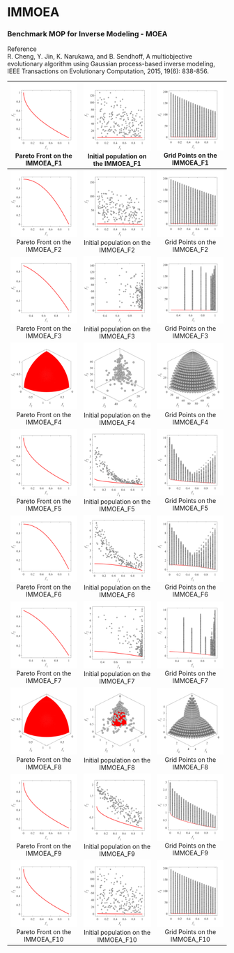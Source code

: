 # IMMOEA
### Benchmark MOP for Inverse Modeling - MOEA  
Reference  
R. Cheng, Y. Jin, K. Narukawa, and B. Sendhoff, A multiobjective
evolutionary algorithm using Gaussian process-based inverse modeling,
IEEE Transactions on Evolutionary Computation, 2015, 19(6): 838-856.
 
|![image](../image/IMMOEA_F1_M2PF.svg)Pareto Front on the IMMOEA_F1|![image](../image/IMMOEA_F1_M2Init.svg)Initial population on the IMMOEA_F1|![image](../image/IMMOEA_F1_M2Grid.svg)Grid Points on the IMMOEA_F1|
|:-:|:-:|:-:|
|![image](../image/IMMOEA_F2_M2PF.svg)Pareto Front on the IMMOEA_F2|![image](../image/IMMOEA_F2_M2Init.svg)Initial population on the IMMOEA_F2|![image](../image/IMMOEA_F2_M2Grid.svg)Grid Points on the IMMOEA_F2|
|![image](../image/IMMOEA_F3_M2PF.svg)Pareto Front on the IMMOEA_F3|![image](../image/IMMOEA_F3_M2Init.svg)Initial population on the IMMOEA_F3|![image](../image/IMMOEA_F3_M2Grid.svg)Grid Points on the IMMOEA_F3|
|![image](../image/IMMOEA_F4_M3PF.svg)Pareto Front on the IMMOEA_F4|![image](../image/IMMOEA_F4_M3Init.svg)Initial population on the IMMOEA_F4|![image](../image/IMMOEA_F4_M3Grid.svg)Grid Points on the IMMOEA_F4|
|![image](../image/IMMOEA_F5_M2PF.svg)Pareto Front on the IMMOEA_F5|![image](../image/IMMOEA_F5_M2Init.svg)Initial population on the IMMOEA_F5|![image](../image/IMMOEA_F5_M2Grid.svg)Grid Points on the IMMOEA_F5|
|![image](../image/IMMOEA_F6_M2PF.svg)Pareto Front on the IMMOEA_F6|![image](../image/IMMOEA_F6_M2Init.svg)Initial population on the IMMOEA_F6|![image](../image/IMMOEA_F6_M2Grid.svg)Grid Points on the IMMOEA_F6|
|![image](../image/IMMOEA_F7_M2PF.svg)Pareto Front on the IMMOEA_F7|![image](../image/IMMOEA_F7_M2Init.svg)Initial population on the IMMOEA_F7|![image](../image/IMMOEA_F7_M2Grid.svg)Grid Points on the IMMOEA_F7|
|![image](../image/IMMOEA_F8_M3PF.svg)Pareto Front on the IMMOEA_F8|![image](../image/IMMOEA_F8_M3Init.svg)Initial population on the IMMOEA_F8|![image](../image/IMMOEA_F8_M3Grid.svg)Grid Points on the IMMOEA_F8|
|![image](../image/IMMOEA_F9_M2PF.svg)Pareto Front on the IMMOEA_F9|![image](../image/IMMOEA_F9_M2Init.svg)Initial population on the IMMOEA_F9|![image](../image/IMMOEA_F9_M2Grid.svg)Grid Points on the IMMOEA_F9|
|![image](../image/IMMOEA_F10_M2PF.svg)Pareto Front on the IMMOEA_F10|![image](../image/IMMOEA_F1_M2Init.svg)Initial population on the IMMOEA_F10|![image](../image/IMMOEA_F1_M2Grid.svg)Grid Points on the IMMOEA_F10|
